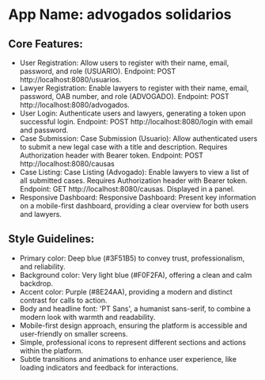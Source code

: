 # **App Name**: advogados solidarios

## Core Features:

- User Registration: Allow users to register with their name, email, password, and role (USUARIO). Endpoint: POST http://localhost:8080/usuarios.
- Lawyer Registration: Enable lawyers to register with their name, email, password, OAB number, and role (ADVOGADO). Endpoint: POST http://localhost:8080/advogados.
- User Login: Authenticate users and lawyers, generating a token upon successful login. Endpoint: POST http://localhost:8080/login with email and password.
- Case Submission: Case Submission (Usuario): Allow authenticated users to submit a new legal case with a title and description. Requires Authorization header with Bearer token. Endpoint: POST http://localhost:8080/causas
- Case Listing: Case Listing (Advogado): Enable lawyers to view a list of all submitted cases. Requires Authorization header with Bearer token. Endpoint: GET http://localhost:8080/causas. Displayed in a panel.
- Responsive Dashboard: Responsive Dashboard: Present key information on a mobile-first dashboard, providing a clear overview for both users and lawyers.


## Style Guidelines:

- Primary color: Deep blue (#3F51B5) to convey trust, professionalism, and reliability.
- Background color: Very light blue (#F0F2FA), offering a clean and calm backdrop.
- Accent color: Purple (#8E24AA), providing a modern and distinct contrast for calls to action.
- Body and headline font: 'PT Sans', a humanist sans-serif, to combine a modern look with warmth and readability.
- Mobile-first design approach, ensuring the platform is accessible and user-friendly on smaller screens.
- Simple, professional icons to represent different sections and actions within the platform.
- Subtle transitions and animations to enhance user experience, like loading indicators and feedback for interactions.